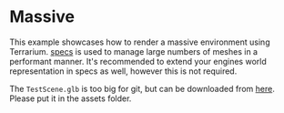 # Massive

This example showcases how to render a massive environment using Terrarium. [specs](https://github.com/amethyst/specs) is used to manage large numbers of meshes in a performant manner. It's recommended to extend your engines world representation in specs as well, however this is not required.

The `TestScene.glb` is too big for git, but can be downloaded from [here](https://drive.google.com/file/d/1Phta9UH7fvtCCOQMh3c0YxrL6kYzjcJc/view?usp=sharing). Please put it in the assets folder.